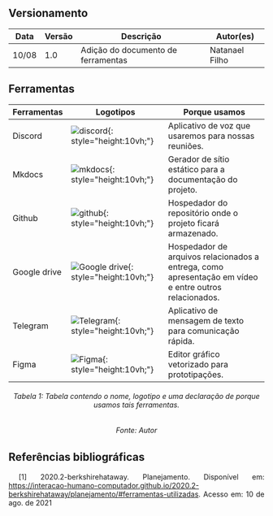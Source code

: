 ## Versionamento
|Data|Versão|Descrição|Autor(es)
|--|--|--|--|
|10/08|1.0|Adição do documento de ferramentas|Natanael Filho|

## Ferramentas

| Ferramentas | Logotipos | Porque usamos |
| - | - | - |
| Discord| ![discord](https://github.com/Interacao-Humano-Computador/2021.1-Grupo01/blob/docs/4-planejamento/images/planejamento/discord.png?raw=true){: style="height:10vh;"} |Aplicativo de voz que usaremos para nossas reuniões.| 
| Mkdocs | ![mkdocs](https://github.com/Interacao-Humano-Computador/2021.1-Grupo01/blob/docs/4-planejamento/images/planejamento/mkdocs.png?raw=true){: style="height:10vh;"}  |Gerador de sítio estático para a documentação do projeto.|
| Github | ![github](https://github.com/Interacao-Humano-Computador/2021.1-Grupo01/blob/docs/4-planejamento/images/planejamento/github.png?raw=true){: style="height:10vh;"}  |Hospedador do repositório onde o projeto ficará armazenado.|
| Google drive | ![Google drive](https://github.com/Interacao-Humano-Computador/2021.1-Grupo01/blob/docs/4-planejamento/images/planejamento/googleDrive.png?raw=true){: style="height:10vh;"}  |Hospedador de arquivos relacionados a entrega, como apresentação em vídeo e entre outros relacionados.|
| Telegram  | ![Telegram](https://github.com/Interacao-Humano-Computador/2021.1-Grupo01/blob/docs/4-planejamento/images/planejamento/telegram.png?raw=true){: style="height:10vh;"}  |Aplicativo de mensagem de texto para comunicação rápida.|
| Figma | ![Figma](https://github.com/Interacao-Humano-Computador/2021.1-Grupo01/blob/docs/4-planejamento/images/planejamento/figma.svg?raw=true){: style="height:10vh;"}  |Editor gráfico vetorizado para prototipações.|


<h6 align = "center">Tabela 1: Tabela contendo o nome, logotipo e uma declaração de porque usamos tais ferramentas. </h6>
<h6 align = "center">Fonte: Autor</h6>

## Referências bibliográficas

<p style="text-align: justify; text-indent: 20px">[1] 2020.2-berkshirehataway. Planejamento. Disponível em: <a href="https://interacao-humano-computador.github.io/2020.2-berkshirehataway/planejamento/#ferramentas-utilizadas">https://interacao-humano-computador.github.io/2020.2-berkshirehataway/planejamento/#ferramentas-utilizadas<a>. Acesso em: 10 de ago. de 2021</p>

